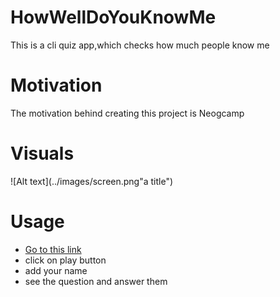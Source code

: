 # HowWellDoYouKnowMe

This is a cli quiz app,which checks how much people know me

# Motivation

The motivation behind creating this project is Neogcamp

# Visuals

![Alt text](../images/screen.png"a title")

# Usage

* [Go to this link](https://www.google.com)
* click on play button
* add your name
* see the question and answer them


